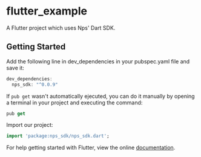# flutter_example

A Flutter project which uses Nps' Dart SDK.

## Getting Started

Add the following line in dev_dependencies in your pubspec.yaml file and save it:
```dart
dev_dependencies:
  nps_sdk: "^0.0.9"
```

If ```pub get``` wasn't automatically ejecuted, you can do it manually by opening a terminal in your project and executing the command:
```dart
pub get
```

Import our project:
```dart
import 'package:nps_sdk/nps_sdk.dart';
```

For help getting started with Flutter, view the online [documentation](https://flutter.io/).
